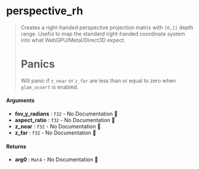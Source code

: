 # perspective\_rh

>  Creates a right-handed perspective projection matrix with `[0,1]` depth range.
>  Useful to map the standard right-handed coordinate system into what WebGPU/Metal/Direct3D expect.
>  # Panics
>  Will panic if `z_near` or `z_far` are less than or equal to zero when `glam_assert` is
>  enabled.

#### Arguments

- **fov\_y\_radians** : `f32` \- No Documentation 🚧
- **aspect\_ratio** : `f32` \- No Documentation 🚧
- **z\_near** : `f32` \- No Documentation 🚧
- **z\_far** : `f32` \- No Documentation 🚧

#### Returns

- **arg0** : `Mat4` \- No Documentation 🚧
